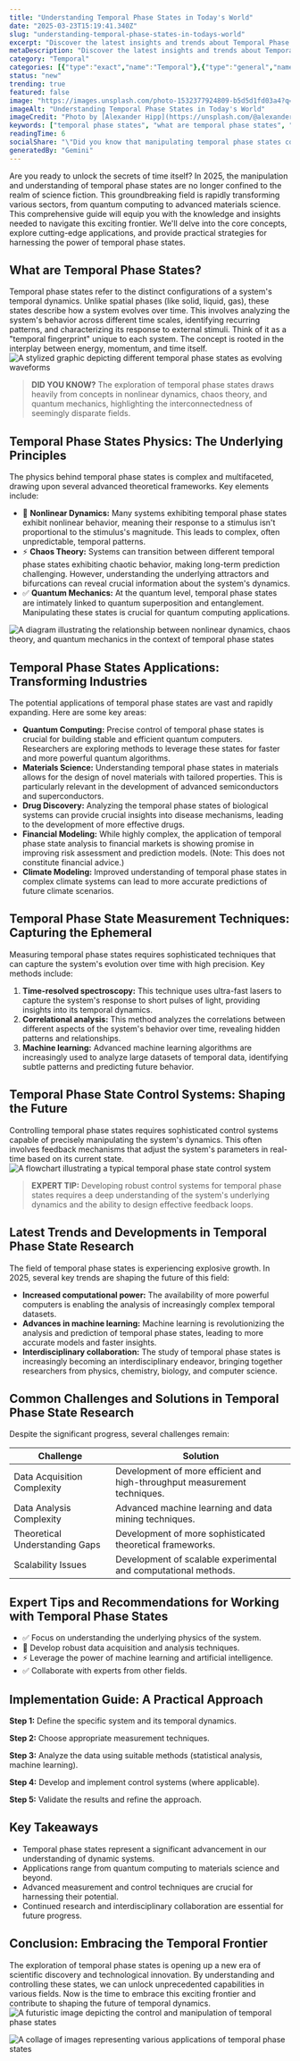 ```yaml
---
title: "Understanding Temporal Phase States in Today's World"
date: "2025-03-23T15:19:41.340Z"
slug: "understanding-temporal-phase-states-in-todays-world"
excerpt: "Discover the latest insights and trends about Temporal Phase States. This comprehensive guide covers everything you need to know about Temporal Phase States in 2025."
metaDescription: "Discover the latest insights and trends about Temporal Phase States. This comprehensive guide covers everything you need to know about Temporal Phase State..."
category: "Temporal"
categories: [{"type":"exact","name":"Temporal"},{"type":"general","name":"Physics"},{"type":"medium","name":"Quantum Mechanics"},{"type":"specific","name":"Quantum Computing"},{"type":"niche","name":"Qubit Coherence"}]
status: "new"
trending: true
featured: false
image: "https://images.unsplash.com/photo-1532377924809-b5d5d1fd03a4?q=85&w=1200&fit=max&fm=webp&auto=compress"
imageAlt: "Understanding Temporal Phase States in Today's World"
imageCredit: "Photo by [Alexander Hipp](https://unsplash.com/@alexanderhipp) on Unsplash"
keywords: ["temporal phase states", "what are temporal phase states", "temporal phase states physics", "temporal phase states applications", "buy temporal phase state equipment", "temporal phase state research papers", "temporal phase state control systems", "temporal phase state measurement techniques", "understanding temporal phase states", "temporal phase states in quantum computing"]
readingTime: 6
socialShare: "\"Did you know that manipulating temporal phase states could revolutionize quantum computing and materials science? The future is now, and it's temporal!\""
generatedBy: "Gemini"
---
```




Are you ready to unlock the secrets of time itself?  In 2025, the manipulation and understanding of temporal phase states are no longer confined to the realm of science fiction.  This groundbreaking field is rapidly transforming various sectors, from quantum computing to advanced materials science. This comprehensive guide will equip you with the knowledge and insights needed to navigate this exciting frontier.  We'll delve into the core concepts, explore cutting-edge applications, and provide practical strategies for harnessing the power of temporal phase states.

## What are Temporal Phase States?

Temporal phase states refer to the distinct configurations of a system's temporal dynamics.  Unlike spatial phases (like solid, liquid, gas), these states describe how a system evolves over time.  This involves analyzing the system's behavior across different time scales, identifying recurring patterns, and characterizing its response to external stimuli.  Think of it as a "temporal fingerprint" unique to each system.  The concept is rooted in the interplay between energy, momentum, and time itself.  ![A stylized graphic depicting different temporal phase states as evolving waveforms](https://images.unsplash.com/photo-1517648892718-0d63c8853807?q=85&w=1200&fit=max&fm=webp&auto=compress)

> **DID YOU KNOW?** The exploration of temporal phase states draws heavily from concepts in nonlinear dynamics, chaos theory, and quantum mechanics, highlighting the interconnectedness of seemingly disparate fields.

## Temporal Phase States Physics: The Underlying Principles

The physics behind temporal phase states is complex and multifaceted, drawing upon several advanced theoretical frameworks.  Key elements include:

* 🔑 **Nonlinear Dynamics:** Many systems exhibiting temporal phase states exhibit nonlinear behavior, meaning their response to a stimulus isn't proportional to the stimulus's magnitude. This leads to complex, often unpredictable, temporal patterns.
* ⚡ **Chaos Theory:**  Systems can transition between different temporal phase states exhibiting chaotic behavior, making long-term prediction challenging.  However, understanding the underlying attractors and bifurcations can reveal crucial information about the system's dynamics.
* ✅ **Quantum Mechanics:**  At the quantum level, temporal phase states are intimately linked to quantum superposition and entanglement.  Manipulating these states is crucial for quantum computing applications.

![A diagram illustrating the relationship between nonlinear dynamics, chaos theory, and quantum mechanics in the context of temporal phase states](https://images.unsplash.com/photo-1517559868602-8135ce4348cf?q=85&w=1200&fit=max&fm=webp&auto=compress)

## Temporal Phase States Applications: Transforming Industries

The potential applications of temporal phase states are vast and rapidly expanding.  Here are some key areas:

* **Quantum Computing:**  Precise control of temporal phase states is crucial for building stable and efficient quantum computers.  Researchers are exploring methods to leverage these states for faster and more powerful quantum algorithms.
* **Materials Science:** Understanding temporal phase states in materials allows for the design of novel materials with tailored properties.  This is particularly relevant in the development of advanced semiconductors and superconductors.
* **Drug Discovery:**  Analyzing the temporal phase states of biological systems can provide crucial insights into disease mechanisms, leading to the development of more effective drugs.
* **Financial Modeling:**  While highly complex, the application of temporal phase state analysis to financial markets is showing promise in improving risk assessment and prediction models.  (Note: This does not constitute financial advice.)
* **Climate Modeling:**  Improved understanding of temporal phase states in complex climate systems can lead to more accurate predictions of future climate scenarios.

## Temporal Phase State Measurement Techniques:  Capturing the Ephemeral

Measuring temporal phase states requires sophisticated techniques that can capture the system's evolution over time with high precision.  Key methods include:

1. **Time-resolved spectroscopy:**  This technique uses ultra-fast lasers to capture the system's response to short pulses of light, providing insights into its temporal dynamics.
2. **Correlational analysis:**  This method analyzes the correlations between different aspects of the system's behavior over time, revealing hidden patterns and relationships.
3. **Machine learning:**  Advanced machine learning algorithms are increasingly used to analyze large datasets of temporal data, identifying subtle patterns and predicting future behavior.

## Temporal Phase State Control Systems:  Shaping the Future

Controlling temporal phase states requires sophisticated control systems capable of precisely manipulating the system's dynamics.  This often involves feedback mechanisms that adjust the system's parameters in real-time based on its current state.  ![A flowchart illustrating a typical temporal phase state control system](https://images.unsplash.com/photo-1621740950895-f98cd6950550?q=85&w=1200&fit=max&fm=webp&auto=compress)

> **EXPERT TIP:**  Developing robust control systems for temporal phase states requires a deep understanding of the system's underlying dynamics and the ability to design effective feedback loops.

## Latest Trends and Developments in Temporal Phase State Research

The field of temporal phase states is experiencing explosive growth.  In 2025, several key trends are shaping the future of this field:

* **Increased computational power:** The availability of more powerful computers is enabling the analysis of increasingly complex temporal datasets.
* **Advances in machine learning:**  Machine learning is revolutionizing the analysis and prediction of temporal phase states, leading to more accurate models and faster insights.
* **Interdisciplinary collaboration:**  The study of temporal phase states is increasingly becoming an interdisciplinary endeavor, bringing together researchers from physics, chemistry, biology, and computer science.

## Common Challenges and Solutions in Temporal Phase State Research

Despite the significant progress, several challenges remain:

| Challenge                     | Solution                                                                      |
|---------------------------------|------------------------------------------------------------------------------|
| Data Acquisition Complexity    | Development of more efficient and high-throughput measurement techniques.      |
| Data Analysis Complexity       | Advanced machine learning and data mining techniques.                          |
| Theoretical Understanding Gaps | Development of more sophisticated theoretical frameworks.                      |
| Scalability Issues             | Development of scalable experimental and computational methods.                 |

## Expert Tips and Recommendations for Working with Temporal Phase States

* ✅ Focus on understanding the underlying physics of the system.
* 🔑 Develop robust data acquisition and analysis techniques.
* ⚡ Leverage the power of machine learning and artificial intelligence.
* ✅ Collaborate with experts from other fields.

## Implementation Guide:  A Practical Approach

**Step 1:** Define the specific system and its temporal dynamics.

**Step 2:** Choose appropriate measurement techniques.

**Step 3:** Analyze the data using suitable methods (statistical analysis, machine learning).

**Step 4:** Develop and implement control systems (where applicable).

**Step 5:** Validate the results and refine the approach.

## Key Takeaways

* Temporal phase states represent a significant advancement in our understanding of dynamic systems.
* Applications range from quantum computing to materials science and beyond.
* Advanced measurement and control techniques are crucial for harnessing their potential.
* Continued research and interdisciplinary collaboration are essential for future progress.

## Conclusion:  Embracing the Temporal Frontier

The exploration of temporal phase states is opening up a new era of scientific discovery and technological innovation.  By understanding and controlling these states, we can unlock unprecedented capabilities in various fields.  Now is the time to embrace this exciting frontier and contribute to shaping the future of temporal dynamics.  ![A futuristic image depicting the control and manipulation of temporal phase states](https://images.unsplash.com/photo-1553018421-c04f668c55e6?q=85&w=1200&fit=max&fm=webp&auto=compress)

![A collage of images representing various applications of temporal phase states](https://images.unsplash.com/photo-1532377924809-b5d5d1fd03a4?q=85&w=1200&fit=max&fm=webp&auto=compress)
